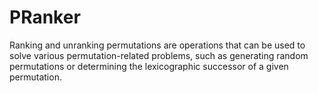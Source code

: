 PRanker
=======

Ranking and unranking permutations are operations that can be used to solve various permutation-related problems, such as generating random permutations or determining the lexicographic successor of a given permutation.
